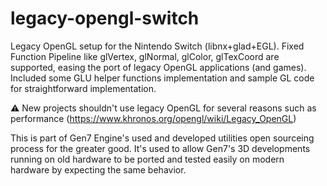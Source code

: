 # legacy-opengl-switch

Legacy OpenGL setup for the Nintendo Switch (libnx+glad+EGL).
Fixed Function Pipeline like glVertex, glNormal, glColor, glTexCoord are supported, easing the port of legacy OpenGL applications (and games).
Included some GLU helper functions implementation and sample GL code for straightforward implementation.

⚠️ New projects shouldn't use legacy OpenGL for several reasons such as performance (https://www.khronos.org/opengl/wiki/Legacy_OpenGL)

This is part of Gen7 Engine's used and developed utilities open sourceing process for the greater good.
It's used to allow Gen7's 3D developments running on old hardware to be ported and tested easily on modern hardware by expecting the same behavior.

